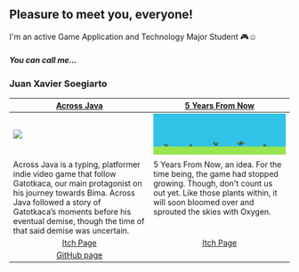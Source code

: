 <b> Pleasure to meet you, everyone! </b>
---
I'm an active Game Application and Technology Major Student 🎮☺
<h5> You can call me... </h5>
<h3>Juan Xavier Soegiarto</h3>
 
<table width="100%">
  <thead>
    <tr>
      <th width="50%" align="center"><a href="https://github.com/Felixwijaya04/Across-Java">Across Java</a></th>
     <th width="50%" align="center"><a href="">5 Years From Now</a></th>
    </tr>
  </thead>
  <tbody>
    <tr>
      <td><img src="https://github.com/LookADonKill/LookADonKill/blob/main/Across-Java.gif"/></td>
      <td><img src="https://github.com/LookADonKill/LookADonKill/blob/main/Plant_Growth.gif"/></td>
    </tr>
    <tr>
      <td valign="text-top">Across Java is a typing, platformer indie video game that follow Gatotkaca, our main protagonist on his journey towards Bima. Across Java followed a story of Gatotkaca’s moments before his eventual demise, though the time of that said demise was uncertain.</td>
     <td valign="text-top">5 Years From Now, an idea. For the time being, the game had stopped growing. Though, don't count us out yet. Like those plants within, it will soon bloomed over and sprouted the skies with Oxygen.</td>
    </tr>
    <tr>
      <td align="center"><a href="https://juan-xavier.itch.io/across-java">Itch Page</td>
      <td align="center"><a href="https://juan-xavier.itch.io/5-year-from-now">Itch Page</td>
    </tr>
    <tr>
      <td align="center"><a href="https://github.com/Felixwijaya04/Across-Java">GitHub page</td>
    </tr>
  </tbody>
</table>
